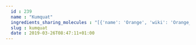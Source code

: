```yaml
---
  id : 239
  name : "Kumquat"
  ingredients_sharing_molecules : "[{'name': 'Orange', 'wiki': 'Orange_(fruit)', 'id': 194, 'category': 'Fruit', 'common_molecules': [89594, 5280443, 5280598, 6054, 7284, 527, 8094, 638278, 6072, 6202, 5363388, 644104, 5280511, 650, 5367719, 13144, 180, 637775, 26049, 61020, 247, 8452, 853433, 638011, 1889, 15394, 5280445, 637566, 240, 33931, 5365811, 8130, 798, 6569, 441005, 6561, 442428, 637542, 441484, 107971, 5284639, 10448, 338, 7288, 8723, 11552, 79803, 1110, 6050, 6986, 31291, 5318042, 31260, 2345, 5280863, 784, 10393, 439341, 7150, 1549026, 126, 7654, 7847, 445070, 12367, 768, 5354882, 323, 1183, 9862, 5281708, 637511, 5284503, 802, 72, 61503, 643941, 999, 7794, 9855795, 439246, 244, 8768, 26447, 439263, 1130, 454, 107, 878, 444539, 18635, 7858, 4788, 8857, 5315892, 11509, 6184, 643779, 61098, 6251, 439533, 11128, 31289, 998]}, {'name': 'Lemon', 'wiki': 'Lemon', 'id': 240, 'category': 'Fruit Citrus', 'common_molecules': [89594, 5280443, 5280598, 6054, 7284, 527, 8094, 638278, 6072, 6202, 5283361, 5363388, 644104, 5280511, 650, 5367719, 13144, 180, 637775, 26049, 61020, 247, 5365982, 8452, 853433, 638011, 1889, 15394, 5280445, 637566, 240, 33931, 5365811, 8130, 798, 6569, 441005, 6561, 442428, 637542, 441484, 107971, 5284639, 10448, 338, 7288, 8723, 11552, 79803, 1110, 6050, 6986, 31291, 5318042, 31260, 2345, 5280863, 784, 10393, 439341, 7150, 5352162, 126, 7654, 7847, 445070, 768, 5354882, 323, 1183, 9862, 5281708, 637511, 5284503, 802, 72, 61503, 643941, 999, 7794, 439246, 244, 8768, 26447, 439263, 1130, 454, 1549026, 107, 878, 444539, 18635, 7858, 4788, 8857, 5315892, 11509, 6184, 643779, 6251, 439533, 11128, 31289, 998]}, {'name': 'Passionfruit', 'wiki': 'Passiflora_edulis', 'id': 198, 'category': 'Fruit', 'common_molecules': [89594, 5280443, 5280598, 5367719, 6054, 7284, 527, 8094, 638278, 6072, 6202, 5363388, 644104, 5280511, 650, 61184, 8103, 13144, 4788, 637775, 61020, 247, 8452, 853433, 638011, 1889, 15394, 5280445, 637566, 240, 33931, 5365991, 5365811, 8130, 5365992, 798, 6569, 441005, 6561, 243783, 637542, 441484, 107971, 5284639, 10448, 338, 7288, 8723, 11552, 79803, 1110, 6050, 6986, 5318042, 31260, 2345, 5280863, 784, 10393, 439341, 7150, 1549026, 126, 7654, 7847, 445070, 12367, 768, 323, 8158, 1183, 9862, 5281708, 637511, 5284503, 802, 180, 72, 61503, 643941, 999, 5352973, 439246, 244, 8768, 26447, 439263, 1130, 454, 107, 878, 444539, 18635, 7858, 8857, 5315892, 11509, 6184, 643779, 6251, 439533, 11128, 998]}, {'name': 'Ginger', 'wiki': 'Ginger', 'id': 333, 'category': 'Spice', 'common_molecules': [89594, 5280443, 5280598, 5367719, 6054, 7284, 527, 8094, 638278, 6072, 6202, 5363388, 644104, 5280511, 650, 8103, 13144, 180, 637775, 26049, 61020, 247, 8452, 853433, 638011, 1889, 15394, 5280445, 637566, 240, 33931, 5365811, 8130, 798, 6569, 441005, 6561, 637542, 441484, 107971, 5284639, 10448, 338, 7288, 8723, 11552, 79803, 1110, 6050, 6986, 31291, 5318042, 31260, 2345, 5280863, 784, 10393, 439341, 7150, 1549026, 126, 7654, 7847, 445070, 12367, 768, 323, 1183, 9862, 5281708, 637511, 5284503, 802, 72, 61503, 643941, 999, 7794, 439246, 244, 8768, 26447, 439263, 1130, 454, 107, 878, 444539, 18635, 7858, 4788, 20083, 8857, 5315892, 11509, 6184, 643779, 61098, 6251, 439533, 11128, 31289, 998]}, {'name': 'Apple', 'wiki': 'Apple', 'id': 162, 'category': 'Fruit', 'common_molecules': [89594, 5280443, 5280598, 5367719, 6054, 7284, 527, 8094, 638278, 6072, 6202, 5363388, 644104, 5280511, 650, 8103, 13144, 4788, 637775, 61020, 247, 8452, 853433, 638011, 1889, 15394, 5280445, 637566, 240, 33931, 5365811, 8130, 798, 6569, 441005, 6561, 637542, 441484, 107971, 11039, 10448, 338, 7288, 8723, 11552, 79803, 1110, 6050, 6986, 5318042, 31260, 20083, 2345, 5280863, 784, 10393, 439341, 7150, 1549026, 126, 7654, 7847, 445070, 12367, 768, 323, 8158, 1183, 9862, 5281708, 637511, 5284503, 802, 180, 72, 61503, 643941, 999, 439246, 244, 5284639, 8768, 26447, 439263, 1130, 454, 107, 878, 444539, 18635, 7858, 7795, 8857, 5315892, 11509, 6184, 643779, 6251, 439533, 11128, 31289, 998]}]"
  slug : kumquat
  date : 2019-03-26T08:47:11+01:00
---
```



